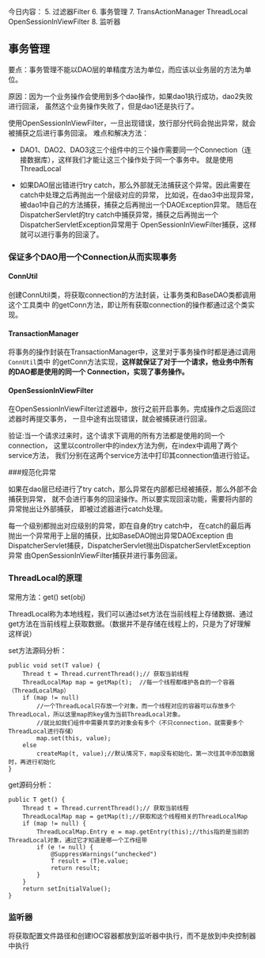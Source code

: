 今日内容：
5. 过滤器Filter
6. 事务管理
7. TransActionManager ThreadLocal  OpenSessionInViewFilter
8. 监听器

## 事务管理
要点：事务管理不能以DAO层的单精度方法为单位，而应该以业务层的方法为单位。

原因：因为一个业务操作会使用到多个dao操作，如果dao1执行成功，dao2失败进行回滚，
虽然这个业务操作失败了，但是dao1还是执行了。

使用OpenSessionInViewFilter，一旦出现错误，放行部分代码会抛出异常，就会被捕获之后进行事务回滚。
难点和解决方法：

- DAO1、DAO2、DAO3这三个组件中的三个操作需要同一个Connection（连接数据库），这样我们才能让这三个操作处于同一个事务中。
  就是使用ThreadLocal 
  
- 如果DAO层出错进行try catch，那么外部就无法捕获这个异常。因此需要在catch中处理之后再抛出一个层级对应的异常，
  比如说，在dao3中出现异常，被dao1中自己的方法捕获，捕获之后再抛出一个DAOException异常。
  随后在DispatcherServlet的try catch中捕获异常，捕获之后再抛出一个DispatcherServletException异常用于
  OpenSessionInViewFilter捕获，这样就可以进行事务的回滚了。
### 保证多个DAO用一个Connection从而实现事务

#### ConnUtil

创建ConnUtil类，将获取connection的方法封装，让事务类和BaseDAO类都调用这个工具类中
的getConn方法，即让所有获取connection的操作都通过这个类实现。

#### TransactionManager

将事务的操作封装在TransactionManager中，这里对于事务操作时都是通过调用`ConnUtil`类中
的getConn方法实现，**这样就保证了对于一个请求，他业务中所有的DAO都是使用的同一个
Connection，实现了事务操作。**

#### OpenSessionInViewFilter

在OpenSessionInViewFilter过滤器中，放行之前开启事务。完成操作之后返回过滤器时再提交事务，
一旦中途有出现错误，就会被捕获进行回滚。

验证:当一个请求过来时，这个请求下调用的所有方法都是使用的同一个connection，
这里以controller中的index方法为例，在index中调用了两个service方法，
我们分别在这两个service方法中打印其connection值进行验证。

###规范化异常

如果在dao层已经进行了try  catch，那么异常在内部都已经被捕获，那么外部不会捕获到异常，
就不会进行事务的回滚操作。所以要实现回滚功能，需要将内部的异常抛出让外部捕获，
即被过滤器进行catch处理。

每一个级别都抛出对应级别的异常，即在自身的try catch中，
在catch的最后再抛出一个异常用于上层的捕获，比如BaseDAO抛出异常DAOException
由DispatcherServlet捕获，DispatcherServlet抛出DispatcherServletException异常
由OpenSessionInViewFilter捕获并进行事务回滚。

### ThreadLocal的原理
常用方法：get()  set(obj)

ThreadLocal称为本地线程，我们可以通过set方法在当前线程上存储数据、通过get方法在当前线程上获取数据。（数据并不是存储在线程上的，只是为了好理解这样说）

set方法源码分析：

```
public void set(T value) {
    Thread t = Thread.currentThread();// 获取当前线程
    ThreadLocalMap map = getMap(t);  //每一个线程都维护各自的一个容器（ThreadLocalMap）
    if (map != null)
        //一个ThreadLocal只存放一个对象，而一个线程对应的容器可以存放多个ThreadLocal，所以这里map的key值为当前ThreadLocal对象。
        //就比如我们组件中需要共享的对象会有多个（不只connection，就需要多个ThreadLocal进行存储）
        map.set(this, value);
    else
        createMap(t, value);//默认情况下，map没有初始化，第一次往其中添加数据时，再进行初始化
}
```

get源码分析：

```
public T get() {
    Thread t = Thread.currentThread();// 获取当前线程
    ThreadLocalMap map = getMap(t);//获取和这个线程相关的ThreadLocalMap
    if (map != null) {
        ThreadLocalMap.Entry e = map.getEntry(this);//this指的是当前的ThreadLocal对象，通过它才知道是哪一个工作纽带
        if (e != null) {
            @SuppressWarnings("unchecked")
            T result = (T)e.value;
            return result;
        }
    }
    return setInitialValue();
}
```

### 监听器
将获取配置文件路径和创建IOC容器都放到监听器中执行，而不是放到中央控制器中执行